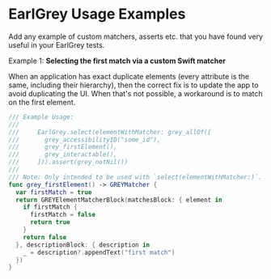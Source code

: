 # EarlGrey Usage Examples
Add any example of custom matchers, asserts etc. that you have found very useful in your EarlGrey tests.

Example 1: **Selecting the first match via a custom Swift matcher**

When an application has exact duplicate elements (every attribute is the same,
including their hierarchy), then the correct fix is to update the app to avoid
duplicating the UI. When that's not possible, a workaround is to match on
the first element.

```swift
/// Example Usage:
///
///     EarlGrey.select(elementWithMatcher: grey_allOf([
///       grey_accessibilityID("some_id"),
///       grey_firstElement(),
///       grey_interactable(),
///     ])).assert(grey_notNil())
///
/// Note: Only intended to be used with `select(elementWithMatcher:)`.
func grey_firstElement() -> GREYMatcher {
  var firstMatch = true
  return GREYElementMatcherBlock(matchesBlock: { element in
    if firstMatch {
      firstMatch = false
      return true
    }
    return false
  }, descriptionBlock: { description in
    _ = description?.appendText("first match")
  })
}
```
